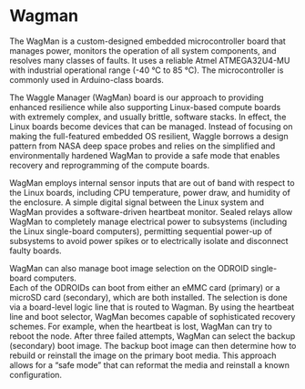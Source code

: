# Wagman

The WagMan is a custom-designed embedded microcontroller board that 
manages power, monitors the operation of all system components, and 
resolves many classes of faults. It uses a reliable Atmel ATMEGA32U4-MU 
with industrial operational range (-40 °C to 85 °C). The microcontroller 
is commonly used in Arduino-class boards.

The Waggle Manager (WagMan) board is our approach to providing enhanced 
resilience while also supporting Linux-based compute boards with extremely complex, 
and usually brittle, software stacks. In effect, the Linux boards become devices 
that can be managed.  Instead of focusing on making the full-featured embedded 
OS resilient, Waggle borrows a design pattern from NASA deep space probes and relies 
on the simplified and environmentally hardened WagMan to provide a safe mode that 
enables recovery and reprogramming of the compute boards. 

WagMan employs internal sensor inputs that are out of band with respect to the 
Linux boards, including CPU temperature, power draw, and humidity of the enclosure. 
A simple digital signal between the Linux system and WagMan provides a software-driven 
heartbeat monitor. Sealed relays allow WagMan to completely manage electrical power 
to subsystems (including the Linux single-board computers), permitting sequential 
power-up of subsystems to avoid power spikes or to electrically isolate and 
disconnect faulty boards. 

WagMan can also manage boot image selection on the ODROID single-board computers.  
Each of the ODROIDs can boot from either an eMMC card (primary) or a microSD card 
(secondary), which are both installed. The selection is done via a board-level 
logic line that is routed to Wagman.  By using the heartbeat line and boot selector, 
WagMan becomes capable of sophisticated recovery schemes. For example, when the 
heartbeat is lost, WagMan can try to reboot the node.  After three failed attempts, 
WagMan can select the backup (secondary) boot image. The backup boot image can then 
determine how to rebuild or reinstall the image on the primary boot media. This 
approach allows for a “safe mode” that can reformat the media and reinstall a known 
configuration. 
